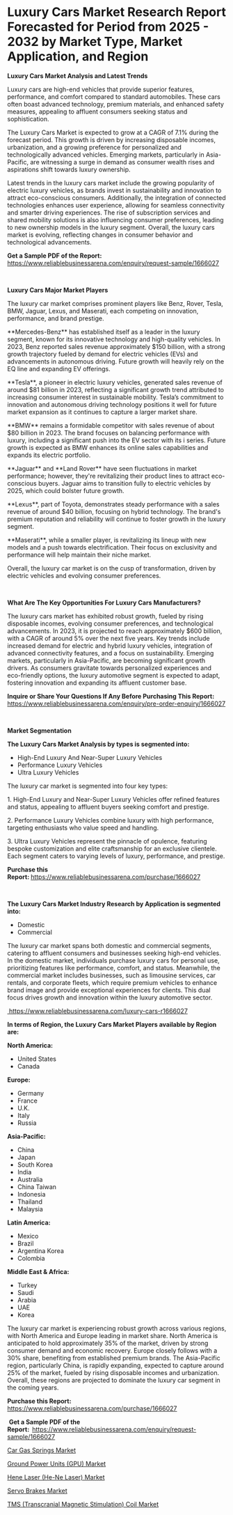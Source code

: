 <p><h1>Luxury Cars Market Research Report Forecasted for Period from 2025 -  2032 by Market Type, Market Application, and Region</h1></p><p><strong>Luxury Cars Market Analysis and Latest Trends</strong></p>
<p><p>Luxury cars are high-end vehicles that provide superior features, performance, and comfort compared to standard automobiles. These cars often boast advanced technology, premium materials, and enhanced safety measures, appealing to affluent consumers seeking status and sophistication.</p><p>The Luxury Cars Market is expected to grow at a CAGR of 7.1% during the forecast period. This growth is driven by increasing disposable incomes, urbanization, and a growing preference for personalized and technologically advanced vehicles. Emerging markets, particularly in Asia-Pacific, are witnessing a surge in demand as consumer wealth rises and aspirations shift towards luxury ownership.</p><p>Latest trends in the luxury cars market include the growing popularity of electric luxury vehicles, as brands invest in sustainability and innovation to attract eco-conscious consumers. Additionally, the integration of connected technologies enhances user experience, allowing for seamless connectivity and smarter driving experiences. The rise of subscription services and shared mobility solutions is also influencing consumer preferences, leading to new ownership models in the luxury segment. Overall, the luxury cars market is evolving, reflecting changes in consumer behavior and technological advancements.</p></p>
<p><strong>Get a Sample PDF of the Report:&nbsp;</strong> <a href="https://www.reliablebusinessarena.com/enquiry/request-sample/1666027?utm_campaign=2195&utm_medium=2&utm_source=Github&utm_content=ia&utm_term=30032025&utm_id=luxury-cars">https://www.reliablebusinessarena.com/enquiry/request-sample/1666027</a></p>
<p>&nbsp;</p>
<p><strong>Luxury Cars Major Market Players</strong></p>
<p><p>The luxury car market comprises prominent players like Benz, Rover, Tesla, BMW, Jaguar, Lexus, and Maserati, each competing on innovation, performance, and brand prestige.</p><p>**Mercedes-Benz** has established itself as a leader in the luxury segment, known for its innovative technology and high-quality vehicles. In 2023, Benz reported sales revenue approximately $150 billion, with a strong growth trajectory fueled by demand for electric vehicles (EVs) and advancements in autonomous driving. Future growth will heavily rely on the EQ line and expanding EV offerings.</p><p>**Tesla**, a pioneer in electric luxury vehicles, generated sales revenue of around $81 billion in 2023, reflecting a significant growth trend attributed to increasing consumer interest in sustainable mobility. Tesla’s commitment to innovation and autonomous driving technology positions it well for future market expansion as it continues to capture a larger market share.</p><p>**BMW** remains a formidable competitor with sales revenue of about $80 billion in 2023. The brand focuses on balancing performance with luxury, including a significant push into the EV sector with its i series. Future growth is expected as BMW enhances its online sales capabilities and expands its electric portfolio.</p><p>**Jaguar** and **Land Rover** have seen fluctuations in market performance; however, they're revitalizing their product lines to attract eco-conscious buyers. Jaguar aims to transition fully to electric vehicles by 2025, which could bolster future growth.</p><p>**Lexus**, part of Toyota, demonstrates steady performance with a sales revenue of around $40 billion, focusing on hybrid technology. The brand's premium reputation and reliability will continue to foster growth in the luxury segment.</p><p>**Maserati**, while a smaller player, is revitalizing its lineup with new models and a push towards electrification. Their focus on exclusivity and performance will help maintain their niche market. </p><p>Overall, the luxury car market is on the cusp of transformation, driven by electric vehicles and evolving consumer preferences.</p></p>
<p>&nbsp;</p>
<p><strong>What Are The Key Opportunities For Luxury Cars Manufacturers?</strong></p>
<p><p>The luxury cars market has exhibited robust growth, fueled by rising disposable incomes, evolving consumer preferences, and technological advancements. In 2023, it is projected to reach approximately $600 billion, with a CAGR of around 5% over the next five years. Key trends include increased demand for electric and hybrid luxury vehicles, integration of advanced connectivity features, and a focus on sustainability. Emerging markets, particularly in Asia-Pacific, are becoming significant growth drivers. As consumers gravitate towards personalized experiences and eco-friendly options, the luxury automotive segment is expected to adapt, fostering innovation and expanding its affluent customer base.</p></p>
<p><strong>Inquire or Share Your Questions If Any Before Purchasing This Report:</strong> <a href="https://www.reliablebusinessarena.com/enquiry/pre-order-enquiry/1666027?utm_campaign=2195&utm_medium=2&utm_source=Github&utm_content=ia&utm_term=30032025&utm_id=luxury-cars">https://www.reliablebusinessarena.com/enquiry/pre-order-enquiry/1666027</a></p>
<p>&nbsp;</p>
<p><strong>Market Segmentation</strong></p>
<p><strong>The Luxury Cars Market Analysis by types is segmented into:</strong></p>
<p><ul><li>High-End Luxury And Near-Super Luxury Vehicles</li><li>Performance Luxury Vehicles</li><li>Ultra Luxury Vehicles</li></ul></p>
<p><p>The luxury car market is segmented into four key types: </p><p>1. High-End Luxury and Near-Super Luxury Vehicles offer refined features and status, appealing to affluent buyers seeking comfort and prestige. </p><p>2. Performance Luxury Vehicles combine luxury with high performance, targeting enthusiasts who value speed and handling. </p><p>3. Ultra Luxury Vehicles represent the pinnacle of opulence, featuring bespoke customization and elite craftsmanship for an exclusive clientele. Each segment caters to varying levels of luxury, performance, and prestige.</p></p>
<p><strong>Purchase this Report:&nbsp;</strong><a href="https://www.reliablebusinessarena.com/purchase/1666027?utm_campaign=2195&utm_medium=2&utm_source=Github&utm_content=ia&utm_term=30032025&utm_id=luxury-cars">https://www.reliablebusinessarena.com/purchase/1666027</a></p>
<p>&nbsp;</p>
<p><strong>The Luxury Cars Market Industry Research by Application is segmented into:</strong></p>
<p><ul><li>Domestic</li><li>Commercial</li></ul></p>
<p><p>The luxury car market spans both domestic and commercial segments, catering to affluent consumers and businesses seeking high-end vehicles. In the domestic market, individuals purchase luxury cars for personal use, prioritizing features like performance, comfort, and status. Meanwhile, the commercial market includes businesses, such as limousine services, car rentals, and corporate fleets, which require premium vehicles to enhance brand image and provide exceptional experiences for clients. This dual focus drives growth and innovation within the luxury automotive sector.</p></p>
<p><a href="https://www.reliablebusinessarena.com/luxury-cars-r1666027?utm_campaign=2195&utm_medium=2&utm_source=Github&utm_content=ia&utm_term=30032025&utm_id=luxury-cars">&nbsp;https://www.reliablebusinessarena.com/luxury-cars-r1666027</a></p>
<p><strong>In terms of Region, the Luxury Cars Market Players available by Region are:</strong></p>
<p>
    <p> <strong> North America: </strong>
        <ul>
            <li>United States</li>
            <li>Canada</li>
        </ul>
        </p> 
    <p> <strong> Europe: </strong>
        <ul>
            <li>Germany</li>
            <li>France</li>
            <li>U.K.</li>
            <li>Italy</li>
            <li>Russia</li>
        </ul>
        </p> 
    <p> <strong> Asia-Pacific: </strong>
        <ul>
            <li>China</li>
            <li>Japan</li>
            <li>South Korea</li>
            <li>India</li>
            <li>Australia</li>
            <li>China Taiwan</li>
            <li>Indonesia</li>
            <li>Thailand</li>
            <li>Malaysia</li>
        </ul>
        </p> 
    <p> <strong> Latin America: </strong>
        <ul>
            <li>Mexico</li>
            <li>Brazil</li>
            <li>Argentina Korea</li>
            <li>Colombia</li>
        </ul>
        </p> 
    <p> <strong> Middle East & Africa: </strong>
        <ul>
            <li>Turkey</li>
            <li>Saudi</li>
            <li>Arabia</li>
            <li>UAE</li>
            <li>Korea</li>
        </ul>
    </p>
    </p>
<p><p>The luxury car market is experiencing robust growth across various regions, with North America and Europe leading in market share. North America is anticipated to hold approximately 35% of the market, driven by strong consumer demand and economic recovery. Europe closely follows with a 30% share, benefiting from established premium brands. The Asia-Pacific region, particularly China, is rapidly expanding, expected to capture around 25% of the market, fueled by rising disposable incomes and urbanization. Overall, these regions are projected to dominate the luxury car segment in the coming years.</p></p>
<p><strong>Purchase this Report: </strong><a href="https://www.reliablebusinessarena.com/purchase/1666027?utm_campaign=2195&utm_medium=2&utm_source=Github&utm_content=ia&utm_term=30032025&utm_id=luxury-cars">https://www.reliablebusinessarena.com/purchase/1666027</a></p>
<p>&nbsp;<strong>Get a Sample PDF of the Report:&nbsp;&nbsp;</strong><a href="https://www.reliablebusinessarena.com/enquiry/request-sample/1666027?utm_campaign=2195&utm_medium=2&utm_source=Github&utm_content=ia&utm_term=30032025&utm_id=luxury-cars">https://www.reliablebusinessarena.com/enquiry/request-sample/1666027</a></p>
<p><strong></strong></p>
<p><p><a href="https://github.com/bloggglazaie/Market-Research-Report-List-1/blob/main/car-gas-springs-market.md?utm_campaign=2195&utm_medium=2&utm_source=Github&utm_content=ia&utm_term=30032025&utm_id=luxury-cars">Car Gas Springs Market</a></p><p><a href="https://www.linkedin.com/pulse/complete-analysis-ground-power-units-gpu-markets-size-share-3ydme?utm_campaign=2195&utm_medium=2&utm_source=Github&utm_content=ia&utm_term=30032025&utm_id=luxury-cars">Ground Power Units (GPU) Market</a></p><p><a href="https://www.linkedin.com/pulse/market-research-report-growth-hene-laser-he-ne-108-cagr-from-ygsvf?utm_campaign=2195&utm_medium=2&utm_source=Github&utm_content=ia&utm_term=30032025&utm_id=luxury-cars">Hene Laser (He-Ne Laser) Market</a></p><p><a href="https://github.com/nikkoureta1y/Market-Research-Report-List-1/blob/main/servo-brakes-market.md?utm_campaign=2195&utm_medium=2&utm_source=Github&utm_content=ia&utm_term=30032025&utm_id=luxury-cars">Servo Brakes Market</a></p><p><a href="https://www.linkedin.com/pulse/strategic-market-insights-navigating-global-tms-transcranial-tifnf?utm_campaign=2195&utm_medium=2&utm_source=Github&utm_content=ia&utm_term=30032025&utm_id=luxury-cars">TMS (Transcranial Magnetic Stimulation) Coil Market</a></p></p>